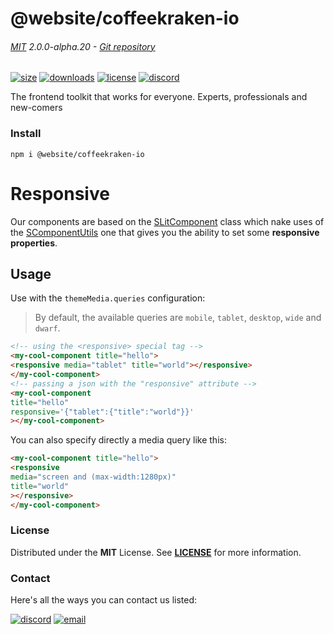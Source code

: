 
<!-- header -->
# @website/coffeekraken-io

###### [MIT](./license) 2.0.0-alpha.20 - [Git repository]()

<!-- shields -->
[![size](https://shields.io/bundlephobia/min/@website/coffeekraken-io?style=for-the-badge)](https://www.npmjs.com/package/@website/coffeekraken-io)
[![downloads](https://shields.io/npm/dm/@website/coffeekraken-io?style=for-the-badge)](https://www.npmjs.com/package/@website/coffeekraken-io)
[![license](https://shields.io/npm/l/@website/coffeekraken-io?style=for-the-badge)](./LICENSE)
[![discord](https://img.shields.io/discord/940362961682333767?color=5100FF&amp;label=Join%20us%20on%20Discord&amp;style=for-the-badge)](https://discord.gg/HzycksDJ)

<!-- description -->
The frontend toolkit that works for everyone. Experts, professionals and new-comers

<!-- install -->
### Install

```shell
npm i @website/coffeekraken-io
```

<!-- body -->

<!--
/**
* @name            Responsive
* @namespace       doc.components
* @type            Markdown
* @platform        md
* @status          stable
* @menu            Documentation / Components           /doc/components/responsive
*
* @since           2.0.0
* @author    Olivier Bossel <olivier.bossel@gmail.com> (https://coffeekraken.io)
*/
-->

# Responsive

Our components are based on the [SLitComponent](/package/@coffeekraken/s-lit-component/doc/readme) class which nake uses of the [SComponentUtils](/package/@coffeekraken/s-component-utils/doc/readme) one that gives you the ability to set some **responsive properties**.

## Usage

Use with the `themeMedia.queries` configuration:

> By default, the available queries are `mobile`, `tablet`, `desktop`, `wide` and `dwarf`.

```html
<!-- using the <responsive> special tag -->
<my-cool-component title="hello">
<responsive media="tablet" title="world"></responsive>
</my-cool-component>
<!-- passing a json with the "responsive" attribute -->
<my-cool-component
title="hello"
responsive='{"tablet":{"title":"world"}}'
></my-cool-component>
```

You can also specify directly a media query like this:

```html
<my-cool-component title="hello">
<responsive
media="screen and (max-width:1280px)"
title="world"
></responsive>
</my-cool-component>
```


<!-- license -->
### License

Distributed under the **MIT** License. See **[LICENSE](./license)** for more information.

<!-- contact -->
### Contact

Here's all the ways you can contact us listed:

[![discord](https://img.shields.io/badge/Join%20us%20on%20discord-Join-blueviolet?style=[config.shieldsio.style]&amp;logo=discord)](https://discord.gg/HzycksDJ)
[![email](https://img.shields.io/badge/Email%20us-Go-green?style=[config.shieldsio.style]&amp;logo=Mail.Ru)](mailto:olivier.bossel@gmail.com)
